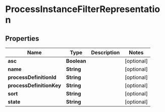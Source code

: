 
# ProcessInstanceFilterRepresentation

## Properties
Name | Type | Description | Notes
------------ | ------------- | ------------- | -------------
**asc** | **Boolean** |  |  [optional]
**name** | **String** |  |  [optional]
**processDefinitionId** | **String** |  |  [optional]
**processDefinitionKey** | **String** |  |  [optional]
**sort** | **String** |  |  [optional]
**state** | **String** |  |  [optional]



